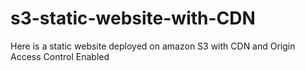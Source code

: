 # s3-static-website-with-CDN
Here is a static website deployed on amazon S3 with CDN and Origin Access Control Enabled
